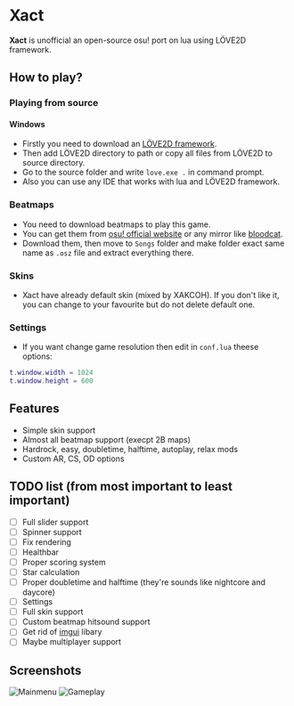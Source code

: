 # Xact
**Xact** is unofficial an open-source osu! port on lua using LÖVE2D framework.

## How to play?
### Playing from source
#### Windows
* Firstly you need to download an [LÖVE2D framework](https://love2d.org/).
* Then add LÖVE2D directory to path or copy all files from LÖVE2D to source directory.
* Go to the source folder and write `love.exe .` in command prompt.
* Also you can use any IDE that works with lua and LÖVE2D framework.

### Beatmaps
* You need to download beatmaps to play this game.
* You can get them from [osu! official website](https://osu.ppy.sh/) or any mirror like [bloodcat](https://chimu.moe/en/beatmaps).
* Download them, then move to `Songs` folder and make folder exact same name as `.osz` file and extract everything there.

### Skins
* Xact have already default skin (mixed by XAKCOH). If you don't like it, you can change to your favourite but do not delete default one.

### Settings
* If you want change game resolution then edit in `conf.lua` theese options: 
```lua
t.window.width = 1024
t.window.height = 600
```

## Features
- Simple skin support
- Almost all beatmap support (execpt 2B maps)
- Hardrock, easy, doubletime, halftime, autoplay, relax mods
- Custom AR, CS, OD options

## TODO list (from most important to least important)
- [ ] Full slider support
- [ ] Spinner support
- [ ] Fix rendering
- [ ] Healthbar
- [ ] Proper scoring system
- [ ] Star calculation
- [ ] Proper doubletime and halftime (they're sounds like nightcore and daycore)
- [ ] Settings
- [ ] Full skin support
- [ ] Custom beatmap hitsound support
- [ ] Get rid of [imgui](https://github.com/ocornut/imgui) libary
- [ ] Maybe multiplayer support

## Screenshots
![Mainmenu](https://user-images.githubusercontent.com/50211092/131225126-862fd58d-2211-4c74-b626-043b4ad13996.png)
![Gameplay](https://user-images.githubusercontent.com/50211092/131225129-e0b58591-c3be-4ade-a34b-67e5d7b539a5.png)
